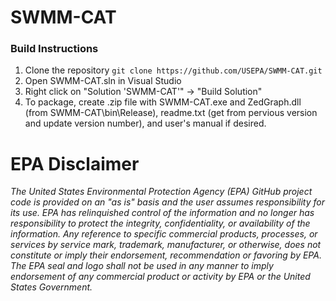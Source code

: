 # SWMM-CAT

### Build Instructions

  1. Clone the repository `git clone https://github.com/USEPA/SWMM-CAT.git`
  2. Open SWMM-CAT.sln in Visual Studio
  3. Right click on "Solution 'SWMM-CAT'" -> "Build Solution"
  4. To package, create .zip file with SWMM-CAT.exe and ZedGraph.dll (from SWMM-CAT\bin\Release\), readme.txt (get from pervious version and update version number), and user's manual if desired. 


# EPA Disclaimer

*The United States Environmental Protection Agency (EPA) GitHub project code is provided on an "as is" basis and the user assumes responsibility for its use. EPA has relinquished control of the information and no longer has responsibility to protect the integrity, confidentiality, or availability of the information. Any reference to specific commercial products, processes, or services by service mark, trademark, manufacturer, or otherwise, does not constitute or imply their endorsement, recommendation or favoring by EPA. The EPA seal and logo shall not be used in any manner to imply endorsement of any commercial product or activity by EPA or the United States Government.*
